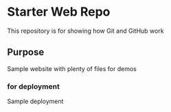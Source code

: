 # Starter Web Repo

This repository is for showing how Git and GitHub work

## Purpose

Sample website with plenty of files for demos

### for deployment
Sample deployment
